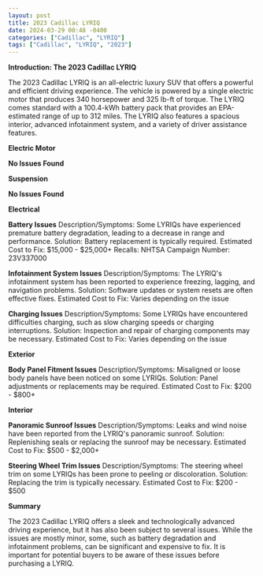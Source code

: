 ```yaml
---
layout: post
title: 2023 Cadillac LYRIQ
date: 2024-03-29 00:48 -0400
categories: ["Cadillac", "LYRIQ"]
tags: ["Cadillac", "LYRIQ", "2023"]
---
```

**Introduction: The 2023 Cadillac LYRIQ**

The 2023 Cadillac LYRIQ is an all-electric luxury SUV that offers a powerful and efficient driving experience. The vehicle is powered by a single electric motor that produces 340 horsepower and 325 lb-ft of torque. The LYRIQ comes standard with a 100.4-kWh battery pack that provides an EPA-estimated range of up to 312 miles. The LYRIQ also features a spacious interior, advanced infotainment system, and a variety of driver assistance features.

**Electric Motor**

**No Issues Found**

**Suspension**

**No Issues Found**

**Electrical**

**Battery Issues**
Description/Symptoms: Some LYRIQs have experienced premature battery degradation, leading to a decrease in range and performance.
Solution: Battery replacement is typically required.
Estimated Cost to Fix: $15,000 - $25,000+
Recalls: NHTSA Campaign Number: 23V337000

**Infotainment System Issues**
Description/Symptoms: The LYRIQ's infotainment system has been reported to experience freezing, lagging, and navigation problems.
Solution: Software updates or system resets are often effective fixes.
Estimated Cost to Fix: Varies depending on the issue

**Charging Issues**
Description/Symptoms: Some LYRIQs have encountered difficulties charging, such as slow charging speeds or charging interruptions.
Solution: Inspection and repair of charging components may be necessary.
Estimated Cost to Fix: Varies depending on the issue

**Exterior**

**Body Panel Fitment Issues**
Description/Symptoms: Misaligned or loose body panels have been noticed on some LYRIQs.
Solution: Panel adjustments or replacements may be required.
Estimated Cost to Fix: $200 - $800+

**Interior**

**Panoramic Sunroof Issues**
Description/Symptoms: Leaks and wind noise have been reported from the LYRIQ's panoramic sunroof.
Solution: Replenishing seals or replacing the sunroof may be necessary.
Estimated Cost to Fix: $500 - $2,000+

**Steering Wheel Trim Issues**
Description/Symptoms: The steering wheel trim on some LYRIQs has been prone to peeling or discoloration.
Solution: Replacing the trim is typically necessary.
Estimated Cost to Fix: $200 - $500

**Summary**

The 2023 Cadillac LYRIQ offers a sleek and technologically advanced driving experience, but it has also been subject to several issues. While the issues are mostly minor, some, such as battery degradation and infotainment problems, can be significant and expensive to fix. It is important for potential buyers to be aware of these issues before purchasing a LYRIQ.
